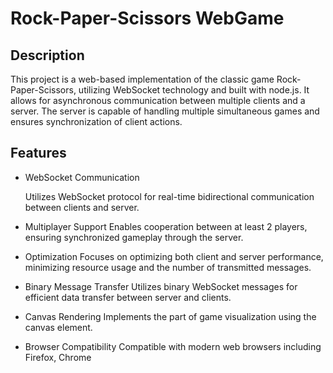 # Rock-Paper-Scissors WebGame

## Description

This project is a web-based implementation of the classic game Rock-Paper-Scissors, utilizing WebSocket technology and built with node.js. It allows for asynchronous communication between multiple clients and a server. The server is capable of handling multiple simultaneous games and ensures synchronization of client actions.

## Features

* WebSocket Communication

    Utilizes WebSocket protocol for real-time bidirectional communication between clients and server.

* Multiplayer Support
  Enables cooperation between at least 2 players, ensuring synchronized gameplay through the server.

* Optimization
  Focuses on optimizing both client and server performance, minimizing resource usage and the number of transmitted messages.

* Binary Message Transfer
  Utilizes binary WebSocket messages for efficient data transfer between server and clients.

* Canvas Rendering
  Implements the part of game visualization using the canvas element.

* Browser Compatibility
  Compatible with modern web browsers including Firefox, Chrome
